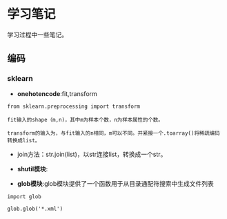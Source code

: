 # 学习笔记 #
学习过程中一些笔记。

## 编码 ##

### sklearn ####

   * **onehotencode**:fit,transform

	from sklearn.preprocessing import transform	

	fit输入的shape（m,n)，其中m为样本个数，n为样本属性的个数。

	transform的输入为，与fit输入的n相同，m可以不同。并紧接一个.toarray()将稀疏编码转换成list。



* join方法：str.join(list)，以str连接list，转换成一个str。

* **shutil模块**:

* **glob模块**:glob模块提供了一个函数用于从目录通配符搜索中生成文件列表

```
import glob  

glob.glob('*.xml')

```